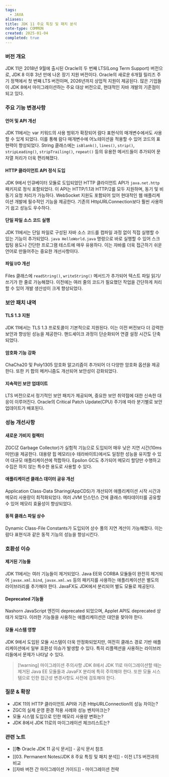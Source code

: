 ```yaml
---
tags:
  - JAVA
aliases: 
title: JDK 11 주요 특징 및 패치 분석
note-type: COMMON
created: 2025-01-04
completed: true
---
```


### 버전 개요

JDK 11은 2018년 9월에 출시된 Oracle의 두 번째 LTS(Long Term Support) 버전으로, JDK 8 이후 3년 만에 나온 장기 지원 버전이다. Oracle의 새로운 6개월 릴리즈 주기 정책에서 첫 번째 LTS 버전이며, 2026년까지 상업적 지원이 제공된다. 많은 기업들이 JDK 8에서 마이그레이션하는 주요 대상 버전으로, 현대적인 자바 개발의 기준점이 되고 있다.

### 주요 기능 변경사항

#### 언어 및 API 개선

JDK 11에서는 var 키워드의 사용 범위가 확장되어 람다 표현식의 매개변수에서도 사용할 수 있게 되었다. 이를 통해 람다 매개변수에 어노테이션을 적용할 수 있어 코드의 표현력이 향상되었다. String 클래스에는 `isBlank()`, `lines()`, `strip()`, `stripLeading()`, `stripTrailing()`, `repeat()` 등의 유용한 메서드들이 추가되어 문자열 처리가 더욱 편리해졌다.

#### HTTP 클라이언트 API 정식 도입

JDK 9에서 인큐베이터 모듈로 도입되었던 HTTP 클라이언트 API가 `java.net.http` 패키지로 정식 포함되었다. 이 API는 HTTP/1.1과 HTTP/2를 모두 지원하며, 동기 및 비동기 요청 처리가 가능하다. WebSocket 지원도 포함되어 있어 현대적인 웹 애플리케이션 개발에 필수적인 기능을 제공한다. 기존의 HttpURLConnection보다 훨씬 사용하기 쉽고 성능도 우수하다.

#### 단일 파일 소스 코드 실행

JDK 11에서는 단일 파일로 구성된 자바 소스 코드를 컴파일 과정 없이 직접 실행할 수 있는 기능이 추가되었다. `java HelloWorld.java` 명령으로 바로 실행할 수 있어 스크립팅 용도나 간단한 프로그램 테스트에 매우 유용하다. 이는 자바를 더욱 접근하기 쉬운 언어로 만들어주는 중요한 개선사항이다.

#### 파일 I/O 개선

Files 클래스에 `readString()`, `writeString()` 메서드가 추가되어 텍스트 파일 읽기/쓰기가 한 줄로 가능해졌다. 이전에는 여러 줄의 코드가 필요했던 작업을 간단하게 처리할 수 있어 개발 생산성이 크게 향상되었다.

### 보안 패치 내역

#### TLS 1.3 지원

JDK 11에서는 TLS 1.3 프로토콜이 기본적으로 지원된다. 이는 이전 버전보다 더 강력한 보안과 향상된 성능을 제공한다. 핸드셰이크 과정이 단순화되어 연결 설정 시간도 단축되었다.

#### 암호화 기능 강화

ChaCha20 및 Poly1305 암호화 알고리즘이 추가되어 더 다양한 암호화 옵션을 제공한다. 또한 키 합의 메커니즘도 개선되어 보안성이 강화되었다.

#### 지속적인 보안 업데이트

LTS 버전으로서 정기적인 보안 패치가 제공되며, 중요한 보안 취약점에 대한 신속한 대응이 이루어진다. Oracle의 Critical Patch Update(CPU) 주기에 따라 분기별로 보안 업데이트가 배포된다.

### 성능 개선사항

#### 새로운 가비지 컬렉터

ZGC(Z Garbage Collector)가 실험적 기능으로 도입되어 매우 낮은 지연 시간(10ms 미만)을 제공한다. 대용량 힙 메모리(수 테라바이트)에서도 일정한 성능을 유지할 수 있어 대규모 애플리케이션에 적합하다. Epsilon GC도 추가되어 메모리 할당만 수행하고 수집은 하지 않는 특수한 용도로 사용할 수 있다.

#### 애플리케이션 클래스 데이터 공유 개선

Application Class-Data Sharing(AppCDS)가 개선되어 애플리케이션 시작 시간과 메모리 사용량이 최적화되었다. 여러 JVM 인스턴스 간에 클래스 메타데이터를 공유할 수 있어 메모리 효율성이 향상되었다.

#### 동적 클래스 파일 상수

Dynamic Class-File Constants가 도입되어 상수 풀의 지연 계산이 가능해졌다. 이는 람다 표현식과 같은 동적 기능의 성능을 향상시킨다.

### 호환성 이슈

#### 제거된 기능들

JDK 11에서는 여러 기능들이 제거되었다. Java EE와 CORBA 모듈들이 완전히 제거되어 `javax.xml.bind`, `javax.xml.ws` 등의 패키지를 사용하는 애플리케이션은 별도의 라이브러리를 추가해야 한다. JavaFX도 JDK에서 분리되어 별도 모듈로 제공된다.

#### Deprecated 기능들

Nashorn JavaScript 엔진이 deprecated 되었으며, Applet API도 deprecated 상태가 되었다. 이러한 기능들을 사용하는 애플리케이션은 대안을 찾아야 한다.

#### 모듈 시스템 영향

JDK 9에서 도입된 모듈 시스템이 더욱 안정화되었지만, 여전히 클래스 경로 기반 애플리케이션에서 일부 호환성 이슈가 발생할 수 있다. 특히 리플렉션을 사용하는 라이브러리들에서 문제가 나타날 수 있다.

> [!warning] 마이그레이션 주의사항
> JDK 8에서 JDK 11로 마이그레이션할 때는 제거된 Java EE 모듈들과 JavaFX 분리에 특히 주의해야 한다. 또한 모듈 시스템으로 인한 접근성 변경사항도 사전에 검토해야 한다.

### 질문 & 확장

- JDK 11의 HTTP 클라이언트 API와 기존 HttpURLConnection의 성능 차이는?
- ZGC의 실제 운영 환경 적용 사례와 성능 벤치마크는?
- 모듈 시스템 도입으로 인한 메모리 사용량 변화는?
- JDK 8에서 JDK 11로의 마이그레이션 체크리스트는?

### 관련 노트

- [[📚 Oracle JDK 11 공식 문서]] - 공식 문서 참조
- [[03. Permanent Notes/JDK 8 주요 특징 및 패치 분석]] - 이전 LTS 버전과의 비교
- [[자바 버전 간 마이그레이션 가이드]] - 마이그레이션 전략 